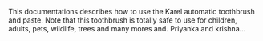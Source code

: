This documentations describes how to use the Karel automatic toothbrush and paste.
Note that this toothbrush is totally safe to use for children, 
adults, pets, wildlife, trees and many mores and.
Priyanka and krishna...
